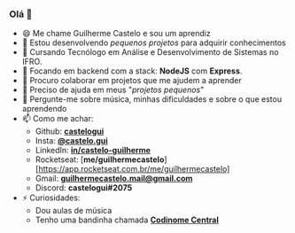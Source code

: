 ### Olá 👋

- 😄 Me chame Guilherme Castelo e sou um aprendiz
- 🔭 Estou desenvolvendo *pequenos projetos* para adquirir conhecimentos
- :book: Cursando Tecnólogo em Análise e Desenvolvimento de Sistemas no IFRO.
- 🌱 Focando em backend com a stack: **NodeJS** com **Express**. 
- 👯 Procuro colaborar em projetos que me ajudem a aprender
- 🤔 Preciso de ajuda em meus "_projetos pequenos_" 
- 💬 Pergunte-me sobre música, minhas dificuldades e sobre o que estou aprendendo
- 📫 Como me achar:
  - Github: [**castelogui**][github]
  - Insta: [**@castelo.gui**][insta]
  - LinkedIn: [**in/castelo-guilherme**][linkedin]
  - Rocketseat: [**me/guilhermecastelo**][https://app.rocketseat.com.br/me/guilhermecastelo]
  - Gmail: **guilhermecastelo.mail@gmail.com**
  - Discord: **castelogui#2075**
- ⚡ Curiosidades:
  - Dou aulas de música
  - Tenho uma bandinha chamada [**Codinome Central**][codinome]

[omnistack10]: https://github.com/castelogui/Semana-OmniStack-10.0
[omnistack11]: https://github.com/castelogui/Semana-OmniStack-11.0
[nextlevelweek1]: https://github.com/castelogui/next-level-week
[github]: https://github.com/castelogui
[insta]: https://www.instagram.com/castelo.gui
[linkedin]: https://www.linkedin.com/in/castelo-guilherme
[codinome]: https://www.instagram.com/codinomecentral/
[rocketseat]: https://app.rocketseat.com.br/me/guilhermecastelo
